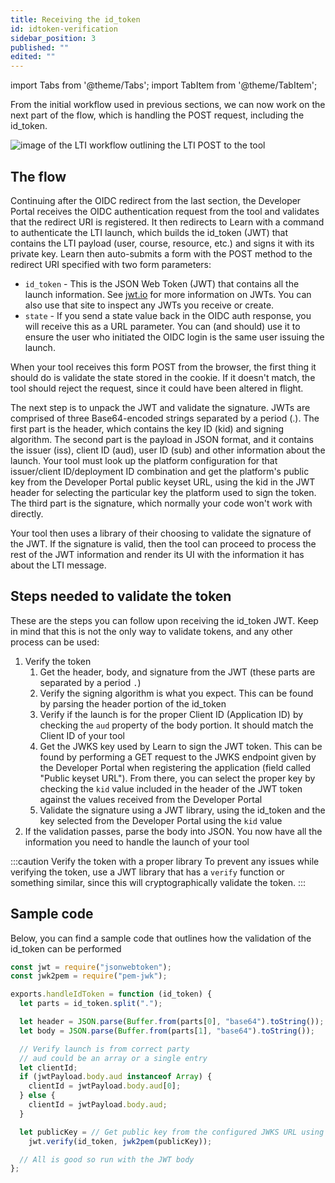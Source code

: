 ```yaml
---
title: Receiving the id_token
id: idtoken-verification
sidebar_position: 3
published: ""
edited: ""
---
```


import Tabs from '@theme/Tabs';
import TabItem from '@theme/TabItem';

From the initial workflow used in previous sections, we can now work on the next part of the flow, which is handling the POST request, including the id_token.

![image of the LTI workflow outlining the LTI POST to the tool](/assets/img/lti_message_flow_idtoken.png)

## The flow

Continuing after the OIDC redirect from the last section, the Developer Portal receives the OIDC authentication request from the tool and validates that the redirect URI is registered. It then redirects to Learn with a command to authenticate the LTI launch, which builds the id_token (JWT) that contains the LTI payload (user, course, resource, etc.) and signs it with its private key. Learn then auto-submits a form with the POST method to the redirect URI specified with two form parameters:

- `id_token` - This is the JSON Web Token (JWT) that contains all the launch information. See [jwt.io](https://jwt.io) for more information on JWTs. You can also use that site to inspect any JWTs you receive or create.
- `state` - If you send a state value back in the OIDC auth response, you will receive this as a URL parameter. You can (and should) use it to ensure the user who initiated the OIDC login is the same user issuing the launch.

When your tool receives this form POST from the browser, the first thing it should do is validate the state stored in the cookie. If it doesn't match, the tool should reject the request, since it could have been altered in flight.

The next step is to unpack the JWT and validate the signature. JWTs are comprised of three Base64-encoded strings separated by a period (.). The first part is the header, which contains the key ID (kid) and signing algorithm. The second part is the payload in JSON format, and it contains the issuer (iss), client ID (aud), user ID (sub) and other information about the launch. Your tool must look up the platform configuration for that issuer/client ID/deployment ID combination and get the platform's public key from the Developer Portal public keyset URL, using the kid in the JWT header for selecting the particular key the platform used to sign the token. The third part is the signature, which normally your code won't work with directly.

Your tool then uses a library of their choosing to validate the signature of the JWT. If the signature is valid, then the tool can proceed to process the rest of the JWT information and render its UI with the information it has about the LTI message.

## Steps needed to validate the token

These are the steps you can follow upon receiving the id_token JWT. Keep in mind that this is not the only way to validate tokens, and any other process can be used:

1. Verify the token
   1. Get the header, body, and signature from the JWT (these parts are separated by a period `.`)
   2. Verify the signing algorithm is what you expect. This can be found by parsing the header portion of the id_token
   3. Verify if the launch is for the proper Client ID (Application ID) by checking the `aud` property of the body portion. It should match the Client ID of your tool
   4. Get the JWKS key used by Learn to sign the JWT token. This can be found by performing a GET request to the JWKS endpoint given by the Developer Portal when registering the application (field called "Public keyset URL"). From there, you can select the proper key by checking the `kid` value included in the header of the JWT token against the values received from the Developer Portal
   5. Validate the signature using a JWT library, using the id_token and the key selected from the Developer Portal using the `kid` value
2. If the validation passes, parse the body into JSON. You now have all the information you need to handle the launch of your tool

:::caution Verify the token with a proper library
To prevent any issues while verifying the token, use a JWT library that has a `verify` function or something similar, since this will cryptographically validate the token.
:::

## Sample code

Below, you can find a sample code that outlines how the validation of the id_token can be performed

<Tabs>
<TabItem value="node" label="NodeJS/ExpressJS">

```js title="handle_post.js"
const jwt = require("jsonwebtoken");
const jwk2pem = require("pem-jwk");

exports.handleIdToken = function (id_token) {
  let parts = id_token.split(".");

  let header = JSON.parse(Buffer.from(parts[0], "base64").toString());
  let body = JSON.parse(Buffer.from(parts[1], "base64").toString());

  // Verify launch is from correct party
  // aud could be an array or a single entry
  let clientId;
  if (jwtPayload.body.aud instanceof Array) {
    clientId = jwtPayload.body.aud[0];
  } else {
    clientId = jwtPayload.body.aud;
  }

  let publicKey = // Get public key from the configured JWKS URL using the kid in the header of the JWT
    jwt.verify(id_token, jwk2pem(publicKey));

  // All is good so run with the JWT body
};
```

</TabItem>
</Tabs>
